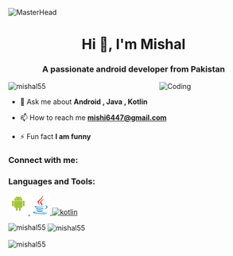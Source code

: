 ![MasterHead](https://blogger.googleusercontent.com/img/b/R29vZ2xl/AVvXsEgo6ZZHuns-ra6qXugYhDCL8KrlOdpFLNlTAfc0UE9n48b7N-BWfRO4Ex0uCvT2ydIacdZPZLtAElzhj_d79-Aunwv92r0INgvjH_PDLfeWzs7j4ZfVbMshwYW9lOemdUQz8nr0YE3L-MDyggFpnB4_UDBpUyQcsDH_yQ6Mrcn8t_vQiYSUFBhIiS2S/s1600/Android-IO22AndroidDevRecap_Header.png)

<h1 align="center">Hi 👋, I'm Mishal</h1>
<h3 align="center">A passionate android developer from Pakistan</h3>

<img align="right" alt="Coding" width="200" src="https://cdn.dribbble.com/users/603800/screenshots/4569474/dribbble-code.gif">

<p align="left"> <img src="https://komarev.com/ghpvc/?username=mishal55&label=Profile%20views&color=0e75b6&style=flat" alt="mishal55" /> </p>

- 💬 Ask me about **Android , Java , Kotlin**

- 📫 How to reach me **mishi6447@gmail.com**

- ⚡ Fun fact **I am funny**

<h3 align="left">Connect with me:</h3>
<p align="left">
</p>

<h3 align="left">Languages and Tools:</h3>
<p align="left"> <a href="https://developer.android.com" target="_blank" rel="noreferrer"> <img src="https://raw.githubusercontent.com/devicons/devicon/master/icons/android/android-original-wordmark.svg" alt="android" width="40" height="40"/> </a> <a href="https://www.java.com" target="_blank" rel="noreferrer"> <img src="https://raw.githubusercontent.com/devicons/devicon/master/icons/java/java-original.svg" alt="java" width="40" height="40"/> </a> <a href="https://kotlinlang.org" target="_blank" rel="noreferrer"> <img src="https://www.vectorlogo.zone/logos/kotlinlang/kotlinlang-icon.svg" alt="kotlin" width="40" height="40"/> </a> </p>

<p><img align="left" src="https://github-readme-stats.vercel.app/api/top-langs?username=mishal55&show_icons=true&locale=en&layout=compact" alt="mishal55" /></p>

<p>&nbsp;<img align="center" src="https://github-readme-stats.vercel.app/api?username=mishal55&show_icons=true&locale=en" alt="mishal55" /></p>

<p><img align="center" src="https://github-readme-streak-stats.herokuapp.com/?user=mishal55&" alt="mishal55" /></p>
